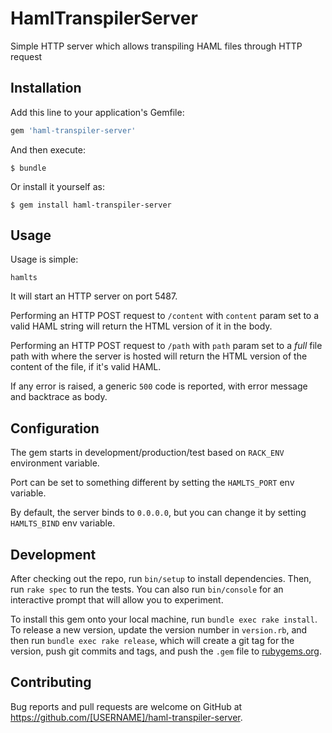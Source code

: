 # HamlTranspilerServer

Simple HTTP server which allows transpiling HAML files through HTTP request

## Installation

Add this line to your application's Gemfile:

```ruby
gem 'haml-transpiler-server'
```

And then execute:

    $ bundle

Or install it yourself as:

    $ gem install haml-transpiler-server

## Usage

Usage is simple:

    hamlts

It will start an HTTP server on port 5487.

Performing an HTTP POST request to `/content` with `content` param set to a
valid HAML string will return the HTML version of it in the body.

Performing an HTTP POST request to `/path` with `path` param set to a _full_
file path with where the server is hosted will return the HTML version of the
content of the file, if it's valid HAML.

If any error is raised, a generic `500` code is reported, with error message
and backtrace as body.

## Configuration

The gem starts in development/production/test based on `RACK_ENV` environment
variable.

Port can be set to something different by setting the `HAMLTS_PORT` env
variable.

By default, the server binds to `0.0.0.0`, but you can change it by setting
`HAMLTS_BIND` env variable.

## Development

After checking out the repo, run `bin/setup` to install dependencies. Then, run `rake spec` to run the tests. You can also run `bin/console` for an interactive prompt that will allow you to experiment.

To install this gem onto your local machine, run `bundle exec rake install`. To release a new version, update the version number in `version.rb`, and then run `bundle exec rake release`, which will create a git tag for the version, push git commits and tags, and push the `.gem` file to [rubygems.org](https://rubygems.org).

## Contributing

Bug reports and pull requests are welcome on GitHub at https://github.com/[USERNAME]/haml-transpiler-server.

